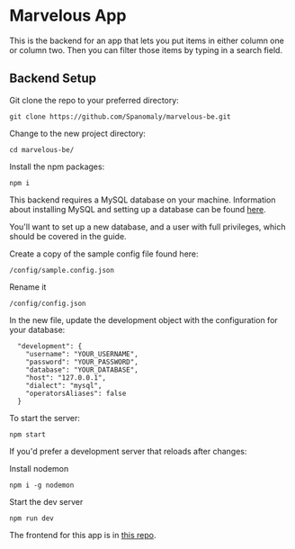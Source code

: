 # Marvelous App
This is the backend for an app that lets you put items in either column one or column two.  Then you can filter those items by typing in a search field.


## Backend Setup

Git clone the repo to your preferred directory:

    git clone https://github.com/Spanomaly/marvelous-be.git

Change to the new project directory:

    cd marvelous-be/

Install the npm packages:

    npm i


This backend requires a MySQL database on your machine.  Information about installing MySQL and setting up a database can be found [here](https://dev.mysql.com/doc/mysql-getting-started/en/).

You'll want to set up a new database, and a user with full privileges, which should be covered in the guide.


Create a copy of the sample config file found here:

    /config/sample.config.json

Rename it

    /config/config.json

In the new file, update the development object with the configuration for your database:

      "development": {
        "username": "YOUR_USERNAME",
        "password": "YOUR_PASSWORD",
        "database": "YOUR_DATABASE",
        "host": "127.0.0.1",
        "dialect": "mysql",
        "operatorsAliases": false
      }

To start the server:

    npm start


If you'd prefer a development server that reloads after changes:

Install nodemon

    npm i -g nodemon

Start the dev server

    npm run dev

The frontend for this app is in [this repo](https://github.com/Spanomaly/marvelous-ui).
